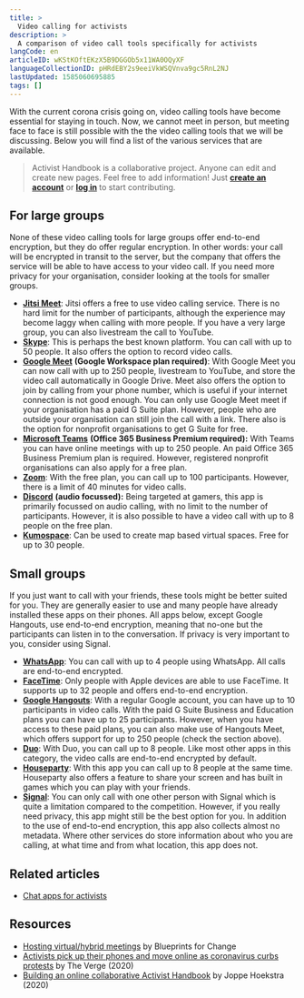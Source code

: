 ```yaml
---
title: >
  Video calling for activists
description: >
  A comparison of video call tools specifically for activists
langCode: en
articleID: wKStKOftEKzX5B9DGGOb5x11WA0OQyXF
languageCollectionID: pHRdEBY2s9eeiVkWSQVnva9gc5RnL2NJ
lastUpdated: 1585060695885
tags: []
---
```


With the current corona crisis going on, video calling tools have become essential for staying in touch. Now, we cannot meet in person, but meeting face to face is still possible with the the video calling tools that we will be discussing. Below you will find a list of the various services that are available.

> Activist Handbook is a collaborative project. Anyone can edit and create new pages. Feel free to add information! Just [**create an account**](/register) or [**log in**](/login) to start contributing.

<div></div>

## For large groups

None of these video calling tools for large groups offer end-to-end encryption, but they do offer regular encryption. In other words: your call will be encrypted in transit to the server, but the company that offers the service will be able to have access to your video call. If you need more privacy for your organisation, consider looking at the tools for smaller groups.

-   [**Jitsi Meet**](https://meet.jit.si): Jitsi offers a free to use video calling service. There is no hard limit for the number of participants, although the experience may become laggy when calling with more people. If you have a very large group, you can also livestream the call to YouTube.
-   [**Skype**](https://www.skype.com/en/): This is perhaps the best known platform. You can call with up to 50 people. It also offers the option to record video calls.
-   [**Google Meet**](/tools/video-calling/meet.google.com) **(Google Workspace plan required)**: With Google Meet you can now call with up to 250 people, livestream to YouTube, and store the video call automatically in Google Drive. Meet also offers the option to join by calling from your phone number, which is useful if your internet connection is not good enough. You can only use Google Meet meet if your organisation has a paid G Suite plan. However, people who are outside your organisation can still join the call with a link. There also is the option for nonprofit organisations to get G Suite for free.
-   [**Microsoft Teams**](https://products.office.com/en-us/microsoft-teams/group-chat-software) **(Office 365 Business Premium required):** With Teams you can have online meetings with up to 250 people. An paid Office 365 Business Premium plan is required. However, registered nonprofit organisations can also apply for a free plan.
-   [**Zoom**](https://zoom.us): With the free plan, you can call up to 100 participants. However, there is a limit of 40 minutes for video calls.
-   [**Discord**](https://discordapp.com) **(audio focussed):** Being targeted at gamers, this app is primarily focussed on audio calling, with no limit to the number of participants. However, it is also possible to have a video call with up to 8 people on the free plan.
-   [**Kumospace**](https://www.kumospace.com/): Can be used to create map based virtual spaces. Free for up to 30 people.

## Small groups

If you just want to call with your friends, these tools might be better suited for you. They are generally easier to use and many people have already installed these apps on their phones. All apps below, except Google Hangouts, use end-to-end encryption, meaning that no-one but the participants can listen in to the conversation. If privacy is very important to you, consider using Signal.

-   [**WhatsApp**](https://www.whatsapp.com): You can call with up to 4 people using WhatsApp. All calls are end-to-end encrypted.
-   [**FaceTime**](https://support.apple.com/en-us/HT204380): Only people with Apple devices are able to use FaceTime. It supports up to 32 people and offers end-to-end encryption.
-   [**Google Hangouts**](https://hangouts.google.com): With a regular Google account, you can have up to 10 participants in video calls. With the paid G Suite Business and Education plans you can have up to 25 participants. However, when you have access to these paid plans, you can also make use of Hangouts Meet, which offers support for up to 250 people (check the section above).
-   [**Duo**](https://duo.google.com/about/): With Duo, you can call up to 8 people. Like most other apps in this category, the video calls are end-to-end encrypted by default.
-   [**Houseparty**](https://houseparty.com): With this app you can call up to 8 people at the same time. Houseparty also offers a feature to share your screen and has built in games which you can play with your friends.
-   [**Signal**](https://signal.org): You can only call with one other person with Signal which is quite a limitation compared to the competition. However, if you really need privacy, this app might still be the best option for you. In addition to the use of end-to-end encryption, this app also collects almost no metadata. Where other services do store information about who you are calling, at what time and from what location, this app does not.

## Related articles

-   [Chat apps for activists](/tools/chat-apps)

## Resources

-   [Hosting virtual/hybrid meetings](https://blueprintsfc.org/guide/hosting-virtual-hybrid-meetings/) by Blueprints for Change
-   [Activists pick up their phones and move online as coronavirus curbs protests](https://www.theverge.com/2020/3/13/21178376/activists-phones-online-coronavirus-protests) by The Verge (2020)
-   [Building an online collaborative Activist Handbook](https://medium.com/@joppehoekstra/building-an-online-collaborative-activist-handbook-46c8e1964050?source=friends_link&sk=51a63c8eafada96e2412a7cef6a26ab0) by Joppe Hoekstra (2020)